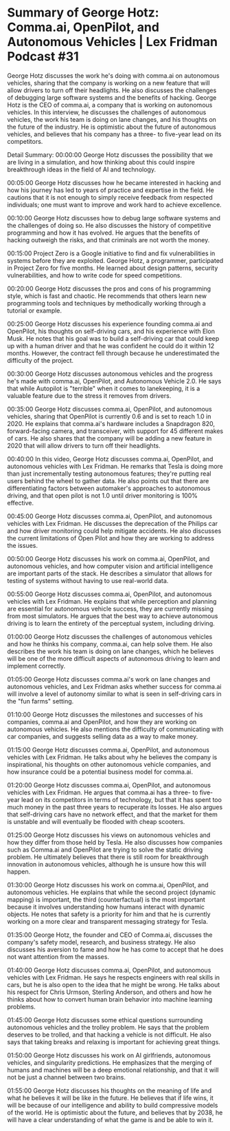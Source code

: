 # Summary of George Hotz: Comma.ai, OpenPilot, and Autonomous Vehicles | Lex Fridman Podcast #31

George Hotz discusses the work he's doing with comma.ai on autonomous vehicles, sharing that the company is working on a new feature that will allow drivers to turn off their headlights. He also discusses the challenges of debugging large software systems and the benefits of hacking.
George Hotz is the CEO of comma.ai, a company that is working on autonomous vehicles. In this interview, he discusses the challenges of autonomous vehicles, the work his team is doing on lane changes, and his thoughts on the future of the industry. He is optimistic about the future of autonomous vehicles, and believes that his company has a three- to five-year lead on its competitors.

Detail Summary: 
00:00:00
George Hotz discusses the possibility that we are living in a simulation, and how thinking about this could inspire breakthrough ideas in the field of AI and technology.

00:05:00
George Hotz discusses how he became interested in hacking and how his journey has led to years of practice and expertise in the field. He cautions that it is not enough to simply receive feedback from respected individuals; one must want to improve and work hard to achieve excellence.

00:10:00
George Hotz discusses how to debug large software systems and the challenges of doing so. He also discusses the history of competitive programming and how it has evolved. He argues that the benefits of hacking outweigh the risks, and that criminals are not worth the money.

00:15:00
Project Zero is a Google initiative to find and fix vulnerabilities in systems before they are exploited. George Hotz, a programmer, participated in Project Zero for five months. He learned about design patterns, security vulnerabilities, and how to write code for speed competitions.

00:20:00
George Hotz discusses the pros and cons of his programming style, which is fast and chaotic. He recommends that others learn new programming tools and techniques by methodically working through a tutorial or example.

00:25:00
George Hotz discusses his experience founding comma.ai and OpenPilot, his thoughts on self-driving cars, and his experience with Elon Musk. He notes that his goal was to build a self-driving car that could keep up with a human driver and that he was confident he could do it within 12 months. However, the contract fell through because he underestimated the difficulty of the project.

00:30:00
George Hotz discusses autonomous vehicles and the progress he's made with comma.ai, OpenPilot, and Autonomous Vehicle 2.0. He says that while Autopilot is "terrible" when it comes to lanekeeping, it is a valuable feature due to the stress it removes from drivers.

00:35:00
George Hotz discusses comma.ai, OpenPilot, and autonomous vehicles, sharing that OpenPilot is currently 0.6 and is set to reach 1.0 in 2020. He explains that comma.ai's hardware includes a Snapdragon 820, forward-facing camera, and transceiver, with support for 45 different makes of cars. He also shares that the company will be adding a new feature in 2020 that will allow drivers to turn off their headlights.

00:40:00
In this video, George Hotz discusses comma.ai, OpenPilot, and autonomous vehicles with Lex Fridman. He remarks that Tesla is doing more than just incrementally testing autonomous features; they're putting real users behind the wheel to gather data. He also points out that there are differentiating factors between automaker's approaches to autonomous driving, and that open pilot is not 1.0 until driver monitoring is 100% effective.

00:45:00
George Hotz discusses comma.ai, OpenPilot, and autonomous vehicles with Lex Fridman. He discusses the deprecation of the Philips car and how driver monitoring could help mitigate accidents. He also discusses the current limitations of Open Pilot and how they are working to address the issues.

00:50:00
George Hotz discusses his work on comma.ai, OpenPilot, and autonomous vehicles, and how computer vision and artificial intelligence are important parts of the stack. He describes a simulator that allows for testing of systems without having to use real-world data.

00:55:00
George Hotz discusses comma.ai, OpenPilot, and autonomous vehicles with Lex Fridman. He explains that while perception and planning are essential for autonomous vehicle success, they are currently missing from most simulators. He argues that the best way to achieve autonomous driving is to learn the entirety of the perceptual system, including driving.

01:00:00
George Hotz discusses the challenges of autonomous vehicles and how he thinks his company, comma.ai, can help solve them. He also describes the work his team is doing on lane changes, which he believes will be one of the more difficult aspects of autonomous driving to learn and implement correctly.

01:05:00
George Hotz discusses comma.ai's work on lane changes and autonomous vehicles, and Lex Fridman asks whether success for comma.ai will involve a level of autonomy similar to what is seen in self-driving cars in the "fun farms" setting.

01:10:00
George Hotz discusses the milestones and successes of his companies, comma.ai and OpenPilot, and how they are working on autonomous vehicles. He also mentions the difficulty of communicating with car companies, and suggests selling data as a way to make money.

01:15:00
George Hotz discusses comma.ai, OpenPilot, and autonomous vehicles with Lex Fridman. He talks about why he believes the company is inspirational, his thoughts on other autonomous vehicle companies, and how insurance could be a potential business model for comma.ai.

01:20:00
George Hotz discusses comma.ai, OpenPilot, and autonomous vehicles with Lex Fridman. He argues that comma.ai has a three- to five-year lead on its competitors in terms of technology, but that it has spent too much money in the past three years to recuperate its losses. He also argues that self-driving cars have no network effect, and that the market for them is unstable and will eventually be flooded with cheap scooters.

01:25:00
George Hotz discusses his views on autonomous vehicles and how they differ from those held by Tesla. He also discusses how companies such as Comma.ai and OpenPilot are trying to solve the static driving problem. He ultimately believes that there is still room for breakthrough innovation in autonomous vehicles, although he is unsure how this will happen.

01:30:00
George Hotz discusses his work on comma.ai, OpenPilot, and autonomous vehicles. He explains that while the second project (dynamic mapping) is important, the third (counterfactual) is the most important because it involves understanding how humans interact with dynamic objects. He notes that safety is a priority for him and that he is currently working on a more clear and transparent messaging strategy for Tesla.

01:35:00
George Hotz, the founder and CEO of Comma.ai, discusses the company's safety model, research, and business strategy. He also discusses his aversion to fame and how he has come to accept that he does not want attention from the masses.

01:40:00
George Hotz discusses comma.ai, OpenPilot, and autonomous vehicles with Lex Fridman. He says he respects engineers with real skills in cars, but he is also open to the idea that he might be wrong. He talks about his respect for Chris Urmson, Sterling Anderson, and others and how he thinks about how to convert human brain behavior into machine learning problems.

01:45:00
George Hotz discusses some ethical questions surrounding autonomous vehicles and the trolley problem. He says that the problem deserves to be trolled, and that hacking a vehicle is not difficult. He also says that taking breaks and relaxing is important for achieving great things.

01:50:00
George Hotz discusses his work on AI girlfriends, autonomous vehicles, and singularity predictions. He emphasizes that the merging of humans and machines will be a deep emotional relationship, and that it will not be just a channel between two brains.

01:55:00
George Hotz discusses his thoughts on the meaning of life and what he believes it will be like in the future. He believes that if life wins, it will be because of our intelligence and ability to build compressive models of the world. He is optimistic about the future, and believes that by 2038, he will have a clear understanding of what the game is and be able to win it.

